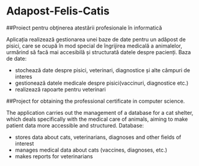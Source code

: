 # Adapost-Felis-Catis

##Proiect pentru obţinerea atestării profesionale în informatică

Aplicația realizează gestionarea unei baze de date pentru un adăpost de pisici, care se ocupă în mod special de îngrijirea medicală a animalelor, urmărind să facă mai accesibilă și structurată datele despre pacienți. Baza de date:
-	stochează date despre pisici, veterinari, diagnostice și alte câmpuri de interes
-	gestionează datele medicale despre pisici(vaccinuri, diagnostice etc.)
-	realizează rapoarte pentru veterinari 


##Project for obtaining the professional certificate in computer science.

The application carries out the management of a database for a cat shelter, which deals specifically with the medical care of animals, aiming to make patient data more accessible and structured. 
Database: 
- stores data about cats, veterinarians, diagnoses and other fields of interest 
- manages medical data about cats (vaccines, diagnoses, etc.) 
- makes reports for veterinarians
